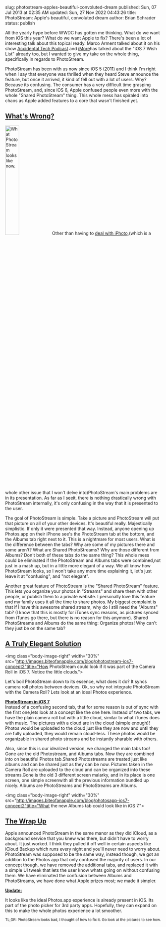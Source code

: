 slug: photostream-apples-beautiful-convoluted-dream
published: Sun, 07 Jul 2013 at 02:35 AM
updated: Sun, 27 Nov 2022 04:43:26 
title: PhotoStream: Apple's beautiful, convoluted dream
author: Brian Schrader
status: publish

All the yearly hype before WWDC has gotten me thinking. What do we want from iOS this year? What do we want Apple to fix? There's been a lot of interesting talk about this topical ready. Marco Arment talked about it on his show <a href="http://atp.fm">Accidental Tech Podcast</a> and <a href="http://imore.com">iMore</a>has talked about the "iOS 7 Wish List" already too, but I wanted to give my take on the whole thing, specifically in regards to PhotoStream.

PhotoStream has been with us now since iOS 5 (2011) and I think I'm right when I say that everyone was thrilled when they heard Steve announce the feature, but once it arrived, it kind of fell out with a lot of users. Why? Because its confusing. The consumer has a very difficult time grasping PhotoStream, and, since iOS 6, Apple confused people even more with the whole "Shared PhotoStream" thing. This whole mess has spiraled into chaos as Apple added features to a core that wasn't finished yet.</p>

<h2><u>What's Wrong?</u></h2>

<img class="body-image-right" width="30%" src="http://images.biteofanapple.com/blog/photostream-ios6.png" title="What PhotoStream looks like now.">Other than having to <a href="http://www.imore.com/photo-stream-why-so-complicated">deal with iPhoto</a>,(which is a whole other issue that I won't delve into)PhotoStream's main problems are in its presentation. As far as I seeit, there is nothing drastically wrong with PhotoStream internally, it's only confusing in the way that it is presented to the user.</p><p>The goal of PhotoStream is simple. Take a picture and PhotoStream will put that picture on all of your other devices. It's beautiful really. Majestically simplistic. If only it were presented that way. Instead, anyone opening up Photos.app on their iPhone  see's the PhotoStream tab at the bottom, and the Albums tab right next to it. This is a nightmare for most users. What is the difference between the tabs? Why are some of my pictures there and some aren't? What are Shared PhotoStreams? Why are those different from Albums? Don't both of these tabs do the same thing? This whole mess could be eliminated if the PhotoStream and Albums tabs were combined,not just in a mash up, but in a little more elegant of a way. We all know how PhotoStream looks, so I won't take any more time explaining it, let's just leave it at "confusing", and "not elegant".</p><p>Another great feature of PhotoStream is the "Shared PhotoStream" feature. This lets you organize your photos in "Streams" and share them with other people, or publish them to a private website. I personally love this feature and my family uses it all the time to share photos. My biggest complaint is that if I have this awesome shared stream, why do I still need the "Albums" tab? (I know that this is mostly for iTunes sync reasons, as pictures synced from iTunes go there, but there is no reason for this anymore). Shared PhotoStreams and Albums do the same thing: Organize photos! Why can't they just be on the same tab?</p><h2><u>A Truly Elegant Solution</u></h2><img class="body-image-right" width="30%" src="http://images.biteofanapple.com/blog/photostream-ios7-concept2"title="How PhotoStream could look if it was part of the Camera Roll in iOS 7. Notice the little clouds."><p>Let's boil PhotoStream down to its essence, what does it do? It syncs camera roll photos between devices. Ok, so why not integrate PhotoStream with the Camera Roll? Lets look at an ideal Photos experience.

<u><b>PhotoStream in iOS 7</b></u><br>Instead of a confusing second tab, that for some reason is out of sync with the first one,lets look at a concept like the one here. Instead of two tabs, we have the plain camera roll but with a little cloud, similar to what iTunes does with music. The pictures with a cloud are in the cloud (simple enough)! Photos would be uploaded to the cloud just like they are now and until they are fully uploaded, they would remain cloud-less. These photos would be organizable in shared photo streams and be instantly sharable with others.

Also, since this is our idealized version, we changed the main tabs too! Gone are the old Photostream, and Albums tabs. Now they are combined into on beautiful Photos tab.Shared Photostreams are treated just like albums and can be shared just as they can be now. Pictures taken in the Camera Roll are uploaded to the cloud and can be organized into these streams.Gone is the old 3 different screen malarky, and in its place is one screen, one simple screenwith all the previous information bundled up nicely. Albums are PhotoStreams and PhotoStreams are Albums.

<img class="body-image-right" width="30%" src="http://images.biteofanapple.com/blog/photosapp-ios7-concept2"title="What the new Albums tab could look like in iOS 7.">

<h2><u>The Wrap Up</u></h2><p>Apple announced PhotoStream in the same manor as they did iCloud, as a background service that you knew was there, but didn't have to worry about. It just worked. I think they pulled it off well in certain aspects like iCloud Backup which runs every night and you'll never need to worry about. PhotoStream was supposed to be the same way, instead though, we got an addition to the Photos app that only confused the majority of users. In our concept though, we have removed the additional tabs, and replaced it with a simple UI tweak that lets the user know whats going on without confusing them. We have eliminated the confusion between Albums and PhotoStreams, we have done what Apple prizes most; we made it simpler.

<u><b>Update:</b></u>

It looks like the ideal Photos.app experience is already present in iOS. Its part of the photo picker for 3rd party apps. Hopefully, they can expand on this to make the whole photos experience a lot smoother. </p><p><small>TL;DR: PhotoStream looks bad, I thought of how to fix it. Go look at the pictures to see how.</small></p>
